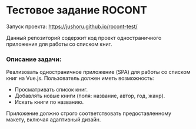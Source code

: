 # Тестовое задание ROCONT
Запуск проекта: https://jushoru.github.io/rocont-test/

Данный репозиторий содержит код проект одностраничного приложения для работы со списком книг.
### Описание задачи:
Реализовать одностраничное приложение (SPA) для работы со списком книг на Vue.js. Пользователь должен иметь возможность:

* Просматривать список книг.
* Добавлять новые книги (поля: название, автор, год, жанр).
* Искать книги по названию. 

Приложение должно строго соответствовать предоставленному макету, включая адаптивный дизайн.
